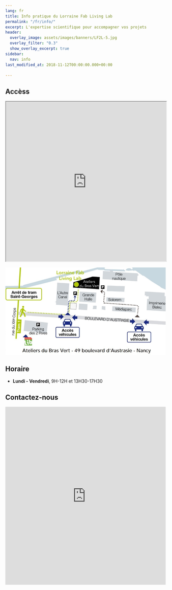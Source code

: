 ```yaml
---
lang: fr
title: Info pratique du Lorraine Fab Living Lab
permalink: "/fr/info/"
excerpt: L'expertise scientifique pour accompagner vos projets
header:
  overlay_image: assets/images/banners/LF2L-5.jpg
  overlay_filter: "0.3"
  show_overlay_excerpt: true
sidebar:
  nav: info
last_modified_at: 2018-11-12T00:00:00.000+00:00

---
```

## Accèss

<iframe src="https://www.google.com/maps/d/embed?mid=zjoguh0NVOXo.kZTYPT-5FrXA"  width="100%" height="500px"></iframe>

![Plan Acces to LF2L](/assets/images/6-info/plan-acces-LF2L.jpg)

## Horaire

* **Lundi - Vendredi**, 9H-12H et 13H30-17H30

## Contactez-nous

<iframe height="557"
allowTransparency="true"
frameborder="0"
scrolling="no"
style="width:100%;border:none"
src="https://lf2l.wufoo.com/embed/mspzvpa1bdexyq/">
<a href="https://lf2l.wufoo.com/forms/mspzvpa1bdexyq/"> Fill out my Wufoo form! </a>
</iframe>
